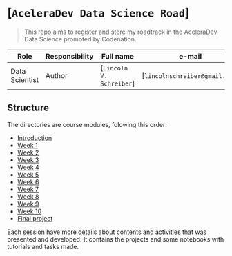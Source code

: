 # [`AceleraDev Data Science Road`]

> This repo aims to register and store my roadtrack in the AceleraDev Data Science promoted by Codenation.

| Role                 | Responsibility         | Full name                | e-mail       |
| -----                | ----------------       | -----------              | ---------    |
| Data Scientist       | Author                 | [`Lincoln V. Schreiber`] | [`lincolnschreiber@gmail.com`] |

## Structure

The directories are course modules, folowing this order:

- [Introduction](./00-Introduction)
- [Week 1](./01-week)
- [Week 2](./02-week)
- [Week 3](./03-week)
- [Week 4](./04-week)
- [Week 5](./05-week)
- [Week 6](./06-week)
- [Week 7](./07-week)
- [Week 8](./08-week)
- [Week 9](./09-week)
- [Week 10](./10-week)
- [Final project](https://github.com/lincolnvs/squad-3-ad-data-science)

Each session have more details about contents and activities that was presented and developed. It contains the projects and some notebooks with tutorials and tasks made.
